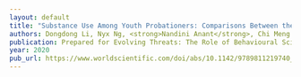 ```yaml
---
layout: default
title: "Substance Use Among Youth Probationers: Comparisons Between the United States and Singapore"
authors: Dongdong Li, Nyx Ng, <strong>Nandini Anant</strong>, Chi Meng Chu, Adam Oei, Grace Chng, Kala Ruby 
publication: Prepared for Evolving Threats: The Role of Behavioural Sciences in Law Enforcement and Public Safety Selected Essays from the Asian Conference of Criminal and Operations Psychology 2019
year: 2020
pub_url: https://www.worldscientific.com/doi/abs/10.1142/9789811219740_0003
---
```

